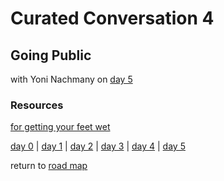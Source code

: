 # Curated Conversation  4
## Going Public
with Yoni Nachmany on [day 5](../day5.md)  

### Resources  
[for getting your feet wet](https://gist.github.com/yoninachmany/90006daa185827c47b92fa371b041a0f)
  

[day 0](../day0.md) | [day 1](../day1.md) | [day 2](../day2.md) | [day 3](../day3.md) | [day 4](../day4.md) | [day 5](../day5.md)  

return to [road map](../road_map.md)
